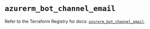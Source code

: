 # `azurerm_bot_channel_email`

Refer to the Terraform Registry for docs: [`azurerm_bot_channel_email`](https://registry.terraform.io/providers/hashicorp/azurerm/3.108.0/docs/resources/bot_channel_email).
